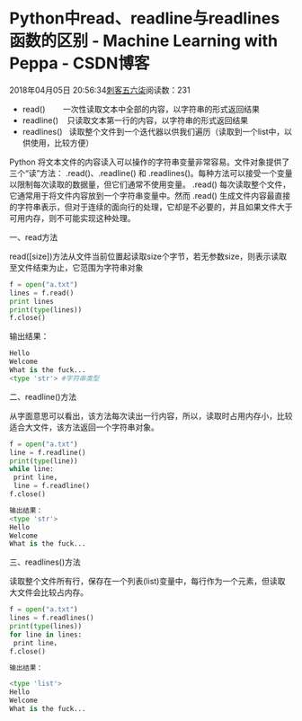 # Python中read、readline与readlines函数的区别 - Machine Learning with Peppa - CSDN博客





2018年04月05日 20:56:34[刺客五六柒](https://me.csdn.net/qq_39521554)阅读数：231







- read()        一次性读取文本中全部的内容，以字符串的形式返回结果
- readline()    只读取文本第一行的内容，以字符串的形式返回结果
- readlines()   读取整个文件到一个迭代器以供我们遍历（读取到一个list中，以供使用，比较方便）

Python 将文本文件的内容读入可以操作的字符串变量非常容易。文件对象提供了三个“读”方法： .read()、.readline() 和 .readlines()。每种方法可以接受一个变量以限制每次读取的数据量，但它们通常不使用变量。 .read() 每次读取整个文件，它通常用于将文件内容放到一个字符串变量中。然而 .read() 生成文件内容最直接的字符串表示，但对于连续的面向行的处理，它却是不必要的，并且如果文件大于可用内存，则不可能实现这种处理。

一、read方法

read([size])方法从文件当前位置起读取size个字节，若无参数size，则表示读取至文件结束为止，它范围为字符串对象



```python
f = open("a.txt")
lines = f.read()
print lines
print(type(lines))
f.close()
```
输出结果：
```python
Hello
Welcome
What is the fuck...
<type 'str'> #字符串类型
```
二、readline()方法


从字面意思可以看出，该方法每次读出一行内容，所以，读取时占用内存小，比较适合大文件，该方法返回一个字符串对象。

```python
f = open("a.txt")
line = f.readline()
print(type(line))
while line:
 print line,
 line = f.readline()
f.close()
```

```python
输出结果：
<type 'str'>
Hello
Welcome
What is the fuck...
```


三、readlines()方法

读取整个文件所有行，保存在一个列表(list)变量中，每行作为一个元素，但读取大文件会比较占内存。

```python
f = open("a.txt")
lines = f.readlines()
print(type(lines))
for line in lines:
 print line，
f.close()
```

```python
输出结果：
```

```python
<type 'list'>
Hello
Welcome
What is the fuck...
```




